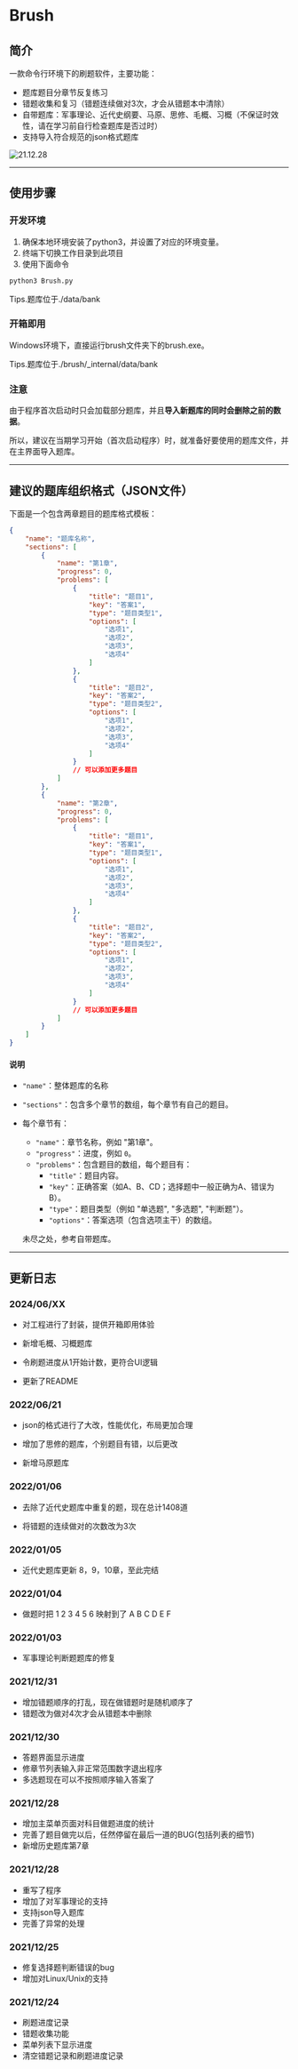 # Brush

## 简介

一款命令行环境下的刷题软件，主要功能：

* 题库题目分章节反复练习
* 错题收集和复习（错题连续做对3次，才会从错题本中清除）
* 自带题库：军事理论、近代史纲要、马原、思修、毛概、习概（不保证时效性，请在学习前自行检查题库是否过时）
* 支持导入符合规范的json格式题库

![21.12.28](21.12.28.gif)

---

## 使用步骤

### 开发环境

1. 确保本地环境安装了python3，并设置了对应的环境变量。
2. 终端下切换工作目录到此项目
3. 使用下面命令

```bash
python3 Brush.py
```

   Tips.题库位于./data/bank

### 开箱即用

  Windows环境下，直接运行brush文件夹下的brush.exe。

  Tips.题库位于./brush/_internal/data/bank

### 注意

   由于程序首次启动时只会加载部分题库，并且**导入新题库的同时会删除之前的数据**。

   所以，建议在当期学习开始（首次启动程序）时，就准备好要使用的题库文件，并在主界面导入题库。

---

## 建议的题库组织格式（JSON文件）

下面是一个包含两章题目的题库格式模板：

```json
{
    "name": "题库名称",
    "sections": [
        {
            "name": "第1章",
            "progress": 0,
            "problems": [
                {
                    "title": "题目1",
                    "key": "答案1",
                    "type": "题目类型1",
                    "options": [
                        "选项1",
                        "选项2",
                        "选项3",
                        "选项4"
                    ]
                },
                {
                    "title": "题目2",
                    "key": "答案2",
                    "type": "题目类型2",
                    "options": [
                        "选项1",
                        "选项2",
                        "选项3",
                        "选项4"
                    ]
                }
                // 可以添加更多题目
            ]
        },
        {
            "name": "第2章",
            "progress": 0,
            "problems": [
                {
                    "title": "题目1",
                    "key": "答案1",
                    "type": "题目类型1",
                    "options": [
                        "选项1",
                        "选项2",
                        "选项3",
                        "选项4"
                    ]
                },
                {
                    "title": "题目2",
                    "key": "答案2",
                    "type": "题目类型2",
                    "options": [
                        "选项1",
                        "选项2",
                        "选项3",
                        "选项4"
                    ]
                }
                // 可以添加更多题目
            ]
        }
    ]
}
```

#### 说明

- `"name"`：整体题库的名称

- `"sections"`：包含多个章节的数组，每个章节有自己的题目。

- 每个章节有：

  - `"name"`：章节名称，例如 "第1章"。
  - `"progress"`：进度，例如 `0`。
  - `"problems"`：包含题目的数组，每个题目有：
    - `"title"`：题目内容。
    - `"key"`：正确答案（如A、B、CD；选择题中一般正确为A、错误为B）。
    - `"type"`：题目类型（例如 "单选题", "多选题", "判断题"）。
    - `"options"`：答案选项（包含选项主干）的数组。

  未尽之处，参考自带题库。

---

## 更新日志

### 2024/06/XX

- 对工程进行了封装，提供开箱即用体验

- 新增毛概、习概题库

- 令刷题进度从1开始计数，更符合UI逻辑

- 更新了README

### 2022/06/21

- json的格式进行了大改，性能优化，布局更加合理

- 增加了思修的题库，个别题目有错，以后更改

- 新增马原题库

### 2022/01/06

* 去除了近代史题库中重复的题，现在总计1408道

* 将错题的连续做对的次数改为3次

### 2022/01/05

* 近代史题库更新 8，9，10章，至此完结

### 2022/01/04

* 做题时把 1 2 3 4 5 6 映射到了 A B C D E F

### 2022/01/03

* 军事理论判断题题库的修复

### 2021/12/31

* 增加错题顺序的打乱，现在做错题时是随机顺序了
* 错题改为做对4次才会从错题本中删除

### 2021/12/30

* 答题界面显示进度
* 修章节列表输入非正常范围数字退出程序
* 多选题现在可以不按照顺序输入答案了

### 2021/12/28

* 增加主菜单页面对科目做题进度的统计
* 完善了题目做完以后，任然停留在最后一道的BUG(包括列表的细节)
* 新增历史题库第7章

### 2021/12/28

* 重写了程序
* 增加了对军事理论的支持
* 支持json导入题库
* 完善了异常的处理

### 2021/12/25

* 修复选择题判断错误的bug
* 增加对Linux/Unix的支持

### 2021/12/24

* 刷题进度记录
* 错题收集功能
* 菜单列表下显示进度
* 清空错题记录和刷题进度记录
